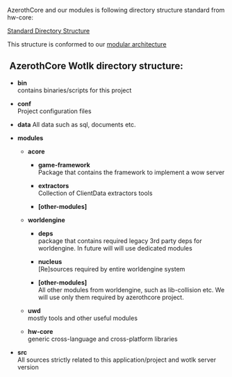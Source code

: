 AzerothCore and our modules is following  directory structure standard from hw-core:

<a href="https://github.com/HW-Core/directory-structure/blob/master/README.md" target="_blank">Standard Directory Structure</a>

This structure is conformed to our [modular architecture](The-Modular-Structure)

##  AzerothCore Wotlk directory structure:

- **bin**  
  contains binaries/scripts for this project   

- **conf**  
  Project configuration files  
  
 
- **data** 
    All data such as sql, documents etc.

- **modules** 
    - **acore** 
        - **game-framework**  
          Package that contains the framework to implement a wow server  
 
        - **extractors**  
          Collection of ClientData extractors tools  
  
 
        - **[other-modules]** 

    - **worldengine** 
        - **deps**  
          package that contains required legacy 3rd party deps for worldengine. In future will will use dedicated modules  
  
 
        - **nucleus**  
          [Re]sources required by entire worldengine system  

        - **[other-modules]**  
          All other modules from worldengine, such as lib-collision etc. We will use only them required by azerothcore project.  

    - **uwd**  
      mostly tools and other useful modules  
  
 
    - **hw-core**  
      generic cross-language and cross-platform libraries  

- **src**  
  All sources strictly related to this application/project and wotlk server version 